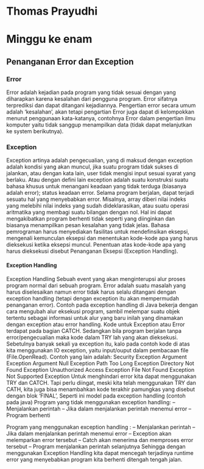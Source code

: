 # Thomas Prayudhi
# Minggu ke enam

## 	Penanganan Error dan Exception

### Error
Error adalah kejadian pada program yang tidak sesuai dengan yang diharapkan karena kesalahan dari pengguna program. Error sifatnya terprediksi dan dapat ditangani kejadiannya. Pengertian error secara umum adalah ‘kesalahan’, akan tetapi pengartian Error juga dapat di kelompokkan menurut penggunaan kata-katanya, contohnya Error dalam pengertian ilmu komputer yaitu tidak sanggup menampilkan data (tidak dapat melanjutkan ke system berikutnya).

### Exception
Exception artinya adalah pengecualian, yang di maksud dengan exception adalah kondisi yang akan muncul, jika suatu program tidak sukses di jalankan, atau dengan kata lain, user tidak mengisi input sesuai syarat yang berlaku. Atau dengan defini lain exception adalah suatu konstruksi suatu bahasa khusus untuk menangani keadaan yang tidak terduga (biasanya adalah error); status keadaan error.
Selama program berjalan, dapat terjadi sesuatu hal yang menyebabkan error. Misalnya, array diberi nilai indeks yang melebihi nilai indeks yang sudah dideklarasikan, atau suatu operasi aritmatika yang membagi suatu bilangan dengan nol. Hal ini dapat mengakibatkan program berhenti tidak seperti yang diinginkan dan biasanya menampilkan pesan kesalahan yang tidak jelas.
Bahasa pemrograman harus menyediakan fasilitas untuk mendefinsikan eksepsi, mengenali kemunculan eksepsi dan menentukan kode-kode apa yang harus dieksekusi ketika eksepsi muncul.
Penentuan atas kode-kode apa yang harus dieksekusi disebut Penanganan Eksepsi (Exception Handling).

#### Exception Handling
Exception Handling Sebuah event yang akan menginterupsi alur proses program normal dari sebuah program. Error adalah suatu masalah yang harus diselesaikan namun error tidak harus selalu ditangani dengan exception handling (tetapi dengan exception itu akan mempermudah penanganan error).
Contoh pada exception handling di Java bekerja dengan cara mengubah alur eksekusi program, sambil melempar suatu objek tertentu sebagai informasi untuk alur yang baru
inilah yang dinamakan dengan exception atau error handling. Kode untuk Exception atau Error terdapat pada bagian CATCH. Sedangkan bila program berjalan tanpa error/pengecualian maka kode dalam TRY lah yang akan dieksekusi.
Sebetulnya banyak sekali ya exception itu, kalo pada contoh kode di atas kita menggunakan IO exception, yaitu input/ouput dalam pembacaan file (File.OpenRead). Contoh yang lain adalah:
Security Exception
Argument Exception
Argument Null Exception
Path Too Long Exception
Directory Not Found Exception
Unauthorized Access Exception
File Not Found Exception
Not Supported Exception
Untuk menghindari error kita dapat menggunakan TRY dan CATCH. Tapi perlu diingat, meski kita telah menggunakan TRY dan CATH, kita juga bisa menambahkan kode terakhir pamungkas yang disebut dengan blok ‘FINAL’,
Seperti ini model pada exception handling (contoh pada java)
Program yang tidak menggunakan exception handling:
–          Menjalankan perintah
–          Jika dalam menjalankan perintah menemui error
–          Program berhenti

Program yang menggunakan exception handling :
–          Menjalankan perintah
–          Jika dalam menjalankan perintah menemui error
–          Exception akan melemparkan error tersebut
–          Catch akan menerima dan memproses error tersebut
–          Program menjalankan perintah selanjutnya
Sehingga dengan menggunakan Exception Handling kita dapat mencegah terjadinya runtime error yang menyebabkan program kita berhenti ditengah tengah jalan.

